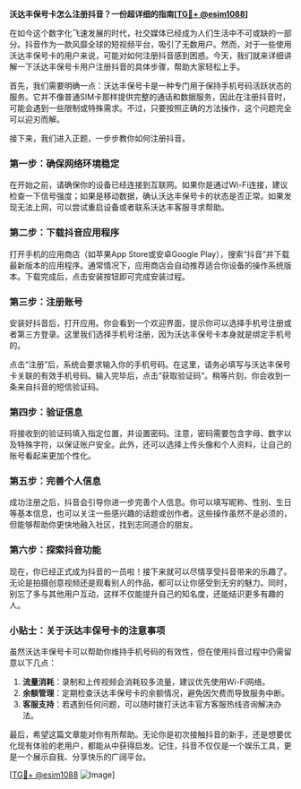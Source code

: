 **沃达丰保号卡怎么注册抖音？一份超详细的指南[[TG💪+ @esim1088](https://t.me/s/esim1088)]**

在如今这个数字化飞速发展的时代，社交媒体已经成为人们生活中不可或缺的一部分。抖音作为一款风靡全球的短视频平台，吸引了无数用户。然而，对于一些使用沃达丰保号卡的用户来说，可能对如何注册抖音感到困惑。今天，我们就来详细讲解一下沃达丰保号卡用户注册抖音的具体步骤，帮助大家轻松上手。

首先，我们需要明确一点：沃达丰保号卡是一种专门用于保持手机号码活跃状态的服务。它并不像普通SIM卡那样提供完整的通话和数据服务，因此在注册抖音时，可能会遇到一些限制或特殊需求。不过，只要按照正确的方法操作，这个问题完全可以迎刃而解。

接下来，我们进入正题，一步步教你如何注册抖音。

### 第一步：确保网络环境稳定

在开始之前，请确保你的设备已经连接到互联网。如果你是通过Wi-Fi连接，建议检查一下信号强度；如果是移动数据，确认沃达丰保号卡的状态是否正常。如果发现无法上网，可以尝试重启设备或者联系沃达丰客服寻求帮助。

### 第二步：下载抖音应用程序

打开手机的应用商店（如苹果App Store或安卓Google Play），搜索“抖音”并下载最新版本的应用程序。通常情况下，应用商店会自动推荐适合你设备的操作系统版本。下载完成后，点击安装按钮即可完成安装过程。

### 第三步：注册账号

安装好抖音后，打开应用。你会看到一个欢迎界面，提示你可以选择手机号注册或者第三方登录。这里我们选择手机号注册，因为沃达丰保号卡本身就是绑定手机号的。

点击“注册”后，系统会要求输入你的手机号码。在这里，请务必填写与沃达丰保号卡关联的有效手机号码。输入完毕后，点击“获取验证码”。稍等片刻，你会收到一条来自抖音的短信验证码。

### 第四步：验证信息

将接收到的验证码填入指定位置，并设置密码。注意，密码需要包含字母、数字以及特殊字符，以保证账户安全。此外，还可以选择上传头像和个人资料，让自己的账号看起来更加个性化。

### 第五步：完善个人信息

成功注册之后，抖音会引导你进一步完善个人信息。你可以填写昵称、性别、生日等基本信息，也可以关注一些感兴趣的话题或创作者。这些操作虽然不是必须的，但能够帮助你更快地融入社区，找到志同道合的朋友。

### 第六步：探索抖音功能

现在，你已经正式成为抖音的一员啦！接下来就可以尽情享受抖音带来的乐趣了。无论是拍摄创意视频还是观看别人的作品，都可以让你感受到无穷的魅力。同时，别忘了多与其他用户互动，这样不仅能提升自己的知名度，还能结识更多有趣的人。

### 小贴士：关于沃达丰保号卡的注意事项

虽然沃达丰保号卡可以帮助你维持手机号码的有效性，但在使用抖音过程中仍需留意以下几点：

1. **流量消耗**：录制和上传视频会消耗较多流量，建议优先使用Wi-Fi网络。
2. **余额管理**：定期检查沃达丰保号卡的余额情况，避免因欠费而导致服务中断。
3. **客服支持**：若遇到任何问题，可以随时拨打沃达丰官方客服热线咨询解决办法。

最后，希望这篇文章能对你有所帮助。无论你是初次接触抖音的新手，还是想要优化现有体验的老用户，都能从中获得启发。记住，抖音不仅仅是一个娱乐工具，更是一个展示自我、分享快乐的广阔平台。

[[TG💪+ @esim1088](https://t.me/s/esim1088) ![Image](https://i.postimg.cc/4NQfJmqS/Snipaste-2025-05-13-00-14-12.png)]